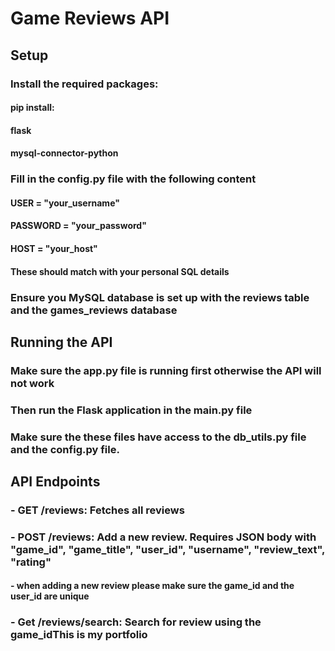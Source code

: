 # Game Reviews API

## Setup

### Install the required packages:

#### pip install: 
#### 	flask
#### 	mysql-connector-python

### Fill in the config.py file with the following content

#### USER = "your_username"

#### PASSWORD = "your_password"

#### HOST = "your_host"

#### These should match with your personal SQL details

### Ensure you MySQL database is set up with the reviews table and the games_reviews database


## Running the API

### Make sure the app.py file is running first otherwise the API will not work

### Then run the Flask application in the main.py file

### Make sure the these files have access to the db_utils.py file and the config.py file.


## API Endpoints

### - GET /reviews: Fetches all reviews
### - POST /reviews: Add a new review. Requires JSON body with "game_id", "game_title", "user_id", "username", "review_text", "rating"
#### 	- when adding a new review please make sure the game_id and the user_id are unique
### - Get /reviews/search: Search for review using the game_idThis is my portfolio


